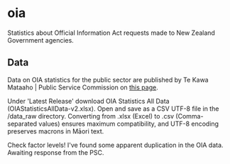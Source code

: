 # oia
Statistics about Official Information Act requests made to New Zealand Government agencies.

## Data
Data on OIA statistics for the public sector are published by Te Kawa Mataaho | Public Service Commission on [this page](https://www.publicservice.govt.nz/guidance/official-information/oia-statistics/). 

Under 'Latest Release' download OIA Statistics All Data (OIAStatisticsAllData-v2.xlsx). Open and save as a CSV UTF-8 file in the /data_raw directory. Converting from .xlsx (Excel) to .csv (Comma-separated values) ensures maximum compatibility, and UTF-8 encoding preserves macrons in Māori text.

Check factor levels! I've found some apparent duplication in the OIA data.
Awaiting response from the PSC.